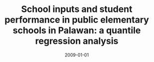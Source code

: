 ---
title: "School inputs and student performance in public elementary schools in Palawan: a quantile regression analysis"
collection: publications
category: journals
permalink: /publications/2009_pre
excerpt: # 'This paper is about the number 2. The number 3 is left for future work.'
date: 2009-01-01
venue: 'Philippine Review of Economics'
paperurl: 'https://pre.econ.upd.edu.ph/index.php/pre/article/view/197'
citation: 'Punongbayan, J.C.B. (2009). &quot;School inputs and student performance in public elementary schools in Palawan: a quantile regression analysis.&quot; <i>Philippine Review of Economics</i> 46(1): 189-219.'
---
